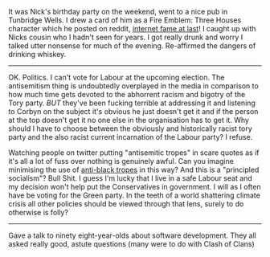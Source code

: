 It was Nick's birthday party on the weekend, went to a nice pub in Tunbridge Wells.  I drew a card of him as a Fire Emblem: Three Houses character which he posted on reddit, <a href="https://www.reddit.com/r/fireemblem/comments/e7tog2/my_friend_made_me_this_card_for_my_42nd_birthday/">internet fame at last</a>! I caught up with Nicks cousin who I hadn't seen for years. I got really drunk and worry I talked utter nonsense for much of the evening. Re-affirmed the dangers of drinking whiskey.

---

OK. Politics. I can't vote for Labour at the upcoming election. The antisemitism thing is undoubtedly overplayed in the media in comparison to how much time gets devoted to the abhorrent racism and bigotry of the Tory party. _BUT_ they've been fucking terrible at addressing it and listening to Corbyn on the subject it's obvious he just doesn't get it and if the person at the top doesn't get it no one else in the organisation has to get it. Why should I have to choose between the obviously and historically racist tory party and the also racist current incarnation of the Labour party? I refuse.

Watching people on twitter putting "antisemitic tropes" in scare quotes as if it's all a lot of fuss over nothing is genuinely awful. Can you imagine minimising the use of <a href="https://en.wikipedia.org/wiki/Stereotypes_of_African_Americans">anti-black tropes</a> in this way? And this is a "principled socialism"? Bull Shit. I guess I'm lucky that I live in a safe Labour seat and my decision won't help put the Conservatives in government. I will as I often have be voting for the Green party. In the teeth of a world shattering climate crisis all other policies should be viewed through that lens, surely to do otherwise is folly?

---

Gave a talk to ninety eight-year-olds about software development. They all asked really good, astute questions (many were to do with Clash of Clans)
